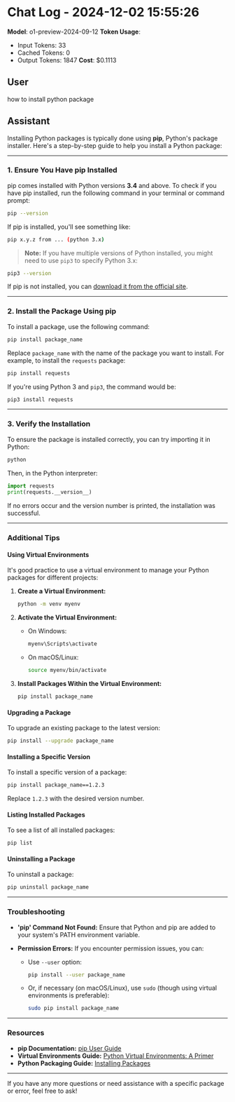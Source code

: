 # Chat Log - 2024-12-02 15:55:26
**Model**: o1-preview-2024-09-12
**Token Usage**:
- Input Tokens: 33
- Cached Tokens: 0
- Output Tokens: 1847
**Cost**: $0.1113

## User
how to install python package

## Assistant
Installing Python packages is typically done using **pip**, Python's package installer. Here's a step-by-step guide to help you install a Python package:

---

### **1. Ensure You Have pip Installed**

pip comes installed with Python versions **3.4** and above. To check if you have pip installed, run the following command in your terminal or command prompt:

```bash
pip --version
```

If pip is installed, you'll see something like:

```bash
pip x.y.z from ... (python 3.x)
```

> **Note:** If you have multiple versions of Python installed, you might need to use `pip3` to specify Python 3.x:

```bash
pip3 --version
```

If pip is not installed, you can [download it from the official site](https://pip.pypa.io/en/stable/installation/).

---

### **2. Install the Package Using pip**

To install a package, use the following command:

```bash
pip install package_name
```

Replace `package_name` with the name of the package you want to install. For example, to install the `requests` package:

```bash
pip install requests
```

If you're using Python 3 and `pip3`, the command would be:

```bash
pip3 install requests
```

---

### **3. Verify the Installation**

To ensure the package is installed correctly, you can try importing it in Python:

```bash
python
```

Then, in the Python interpreter:

```python
import requests
print(requests.__version__)
```

If no errors occur and the version number is printed, the installation was successful.

---

### **Additional Tips**

#### **Using Virtual Environments**

It's good practice to use a virtual environment to manage your Python packages for different projects:

1. **Create a Virtual Environment:**

   ```bash
   python -m venv myenv
   ```

2. **Activate the Virtual Environment:**

   - On Windows:

     ```bash
     myenv\Scripts\activate
     ```

   - On macOS/Linux:

     ```bash
     source myenv/bin/activate
     ```

3. **Install Packages Within the Virtual Environment:**

   ```bash
   pip install package_name
   ```

#### **Upgrading a Package**

To upgrade an existing package to the latest version:

```bash
pip install --upgrade package_name
```

#### **Installing a Specific Version**

To install a specific version of a package:

```bash
pip install package_name==1.2.3
```

Replace `1.2.3` with the desired version number.

#### **Listing Installed Packages**

To see a list of all installed packages:

```bash
pip list
```

#### **Uninstalling a Package**

To uninstall a package:

```bash
pip uninstall package_name
```

---

### **Troubleshooting**

- **'pip' Command Not Found:** Ensure that Python and pip are added to your system's PATH environment variable.
  
- **Permission Errors:** If you encounter permission issues, you can:

  - Use `--user` option:

    ```bash
    pip install --user package_name
    ```

  - Or, if necessary (on macOS/Linux), use `sudo` (though using virtual environments is preferable):

    ```bash
    sudo pip install package_name
    ```

---

### **Resources**

- **pip Documentation:** [pip User Guide](https://pip.pypa.io/en/stable/user_guide/)
- **Virtual Environments Guide:** [Python Virtual Environments: A Primer](https://realpython.com/python-virtual-environments-a-primer/)
- **Python Packaging Guide:** [Installing Packages](https://packaging.python.org/tutorials/installing-packages/)

---

If you have any more questions or need assistance with a specific package or error, feel free to ask!


